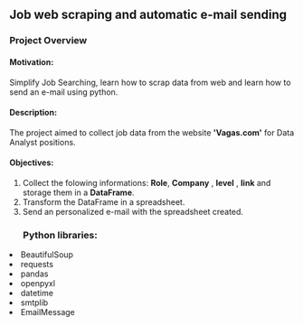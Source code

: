 <h2>Job web scraping and automatic e-mail sending</h2>
<h3>Project Overview</h3>

<h4>Motivation:</h4> Simplify Job Searching, learn how to scrap data from web and learn how to send an e-mail using python.

<h4>Description:</h4> The project aimed to collect job data from the website <b>'Vagas.com'</b> for Data Analyst positions. 

<h4>Objectives:</h4>

1) Collect the folowing informations: <b>Role</b>, <b>Company</b> , <b>level</b> , <b>link</b> and storage them in a <b>DataFrame</b>.
2) Transform the DataFrame in a spreadsheet.
3) Send an personalized e-mail with the spreadsheet created.

<ul><h3>Python libraries:</h3></ul>

<li>BeautifulSoup</li>
<li>requests</li>
<li>pandas</li>
<li>openpyxl</li>
<li>datetime</li>
<li>smtplib</li>
<li>EmailMessage</li>

